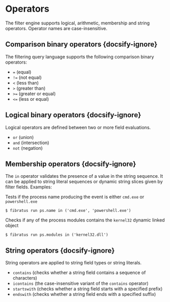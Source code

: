 # Operators

The filter engine supports logical, arithmetic, membership and string operators. Operator names are case-insensitive.

## Comparison binary operators {docsify-ignore}

The filtering query language supports the following  comparison binary operators:

- `=` (equal)
- `!=` (not equal)
- `<` (less than)
- `>` (greater than)
- `>=` (greater or equal)
- `<=` (less or equal)

## Logical binary operators {docsify-ignore}

 Logical operators are defined between two or more field evaluations.

 - `or` (union)
 - `and` (intersection)
 - `not` (negation)

## Membership operators {docsify-ignore}

The `in` operator validates the presence of a value in the string sequence. It can be applied to string literal sequences or dynamic string slices given by filter fields. Examples:

Tests if the process name producing the event is either `cmd.exe` or `powershell.exe`

```
$ fibratus run ps.name in ('cmd.exe', 'powershell.exe')
```

Checks if any of the process modules contains the `kernel32` dynamic linked object

```
$ fibratus run ps.modules in ('kernel32.dll')
```

## String operators {docsify-ignore}

String operators are applied to string field types or string literals.

- `contains` (checks whether a string field contains a sequence of characters)
- `icontains` (the case-insensitive variant of the `contains` operator)
- `startswith` (checks whether a string field starts with a specified prefix)
- `endswith` (checks whether a string field ends with a specified suffix)
